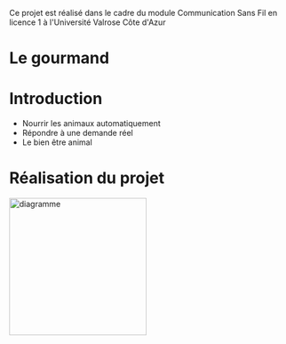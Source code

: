 Ce projet est réalisé dans le cadre du module Communication Sans Fil en licence 1 à l'Université Valrose Côte d'Azur
# Le gourmand

# Introduction 
- Nourrir les animaux automatiquement
- Répondre à une demande réel
- Le bien être animal

# Réalisation du projet 

<img width="247" alt="diagramme" src="https://github.com/user-attachments/assets/f26af751-341e-4f31-a3cc-634cd8aac2f1" />
